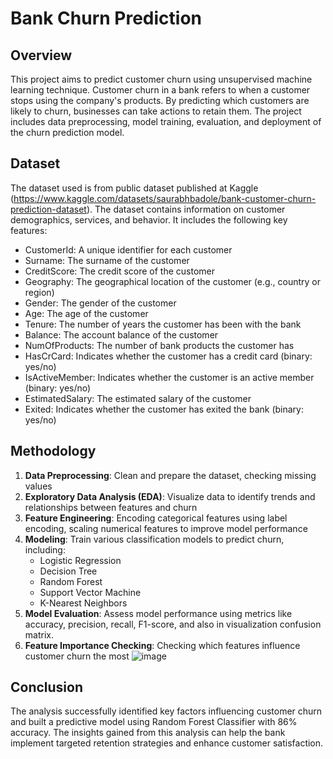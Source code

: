 # Bank Churn Prediction
## Overview
This project aims to predict customer churn using unsupervised machine learning technique. Customer churn in a bank refers to when a customer stops using the company's products. By predicting which customers are likely to churn, businesses can take actions to retain them. The project includes data preprocessing, model training, evaluation, and deployment of the churn prediction model.

## Dataset
The dataset used is from public dataset published at Kaggle (https://www.kaggle.com/datasets/saurabhbadole/bank-customer-churn-prediction-dataset). The dataset contains information on customer demographics, services, and behavior. It includes the following key features:

- CustomerId: A unique identifier for each customer
- Surname: The surname of the customer
- CreditScore: The credit score of the customer
- Geography: The geographical location of the customer (e.g., country or region)
- Gender: The gender of the customer
- Age: The age of the customer
- Tenure: The number of years the customer has been with the bank
- Balance: The account balance of the customer
- NumOfProducts: The number of bank products the customer has
- HasCrCard: Indicates whether the customer has a credit card (binary: yes/no)
- IsActiveMember: Indicates whether the customer is an active member (binary: yes/no)
- EstimatedSalary: The estimated salary of the customer
- Exited: Indicates whether the customer has exited the bank (binary: yes/no)

## Methodology
1. **Data Preprocessing**: Clean and prepare the dataset, checking missing values
2. **Exploratory Data Analysis (EDA)**: Visualize data to identify trends and relationships between features and churn
3. **Feature Engineering**: Encoding categorical features using label encoding, scaling numerical features to improve model performance
4. **Modeling**: Train various classification models to predict churn, including:
   - Logistic Regression
   - Decision Tree
   - Random Forest
   - Support Vector Machine
   - K-Nearest Neighbors
5. **Model Evaluation**: Assess model performance using metrics like accuracy, precision, recall, F1-score, and also in visualization confusion matrix.
6. **Feature Importance Checking**: Checking which features influence customer churn the most
![image](https://github.com/user-attachments/assets/e9d1debe-9891-46c1-a212-e0533bb57f27)

## Conclusion
The analysis successfully identified key factors influencing customer churn and built a predictive model using Random Forest Classifier with 86% accuracy. The insights gained from this analysis can help the bank implement targeted retention strategies and enhance customer satisfaction.

